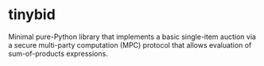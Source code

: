# tinybid
Minimal pure-Python library that implements a basic single-item auction via a secure multi-party computation (MPC) protocol that allows evaluation of sum-of-products expressions.
